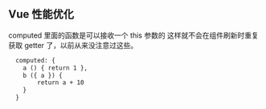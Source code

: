 <!--
 * @Author: your name
 * @Date: 2021-03-16 11:33:35
 * @LastEditTime: 2021-04-20 15:22:28
 * @LastEditors: Please set LastEditors
 * @Description: In User Settings Edit
 * @FilePath: \lcz_document\docs\optimization\vue.md
-->
## Vue 性能优化
computed 里面的函数是可以接收一个 this 参数的 这样就不会在组件刷新时重复获取 getter 了，以前从来没注意过这些。
```html
  computed: {
    a () { return 1 },
    b ({ a }) {
        return a + 10
    }
  }
```